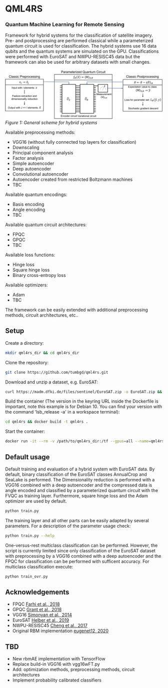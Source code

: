 # QML4RS
### Quantum Machine Learning for Remote Sensing
Framework for hybrid systems for the classification of satellite imagery. Pre- and postprocessing are performed classical while a parameterized quantum circuit is used for classification. The hybrid systems use 16 data qubits and the quantum systems are simulated on the GPU. Classifications were performed with EuroSAT and NWPU-RESISC45 data but the framework can also be used for arbitrary datasets with small changes.

![General scheme for hybrid systems](Images/systemscheme.PNG)
*Figure 1: General scheme for hybrid systems*

Available preprocessing methods:
* VGG16 (without fully connected top layers for classification)
* Downscaling
* Principal component analysis
* Factor analysis
* Simple autoencoder
* Deep autoencoder
* Convolutional autoencoder
* Autoencoder created from restricted Boltzmann machines
* TBC

Available quantum encodings:
* Basis encoding
* Angle encoding
* TBC

Available quantum circuit architectures:
* FPQC
* GPQC
* TBC

Available loss functions:
* Hinge loss
* Square hinge loss
* Binary cross-entropy loss

Available optimizers:
* Adam
* TBC

The framework can be easily extended with additional preprocessing methods, circuit architectures, etc..

## Setup
Create a directory:
```bash
mkdir qml4rs_dir && cd qml4rs_dir
```
Clone the repository:
```bash
git clone https://github.com/tumbgd/qml4rs.git
```
Download and unzip a dataset, e.g. EuroSAT:
```bash
curl https://madm.dfki.de/files/sentinel/EuroSAT.zip -o EuroSAT.zip && unzip EuroSAT.zip
```
Build the container (The version in the keyring URL inside the Dockerfile is important, note this example is for Debian 10. You can find your version with the command 'lsb_release -a' in a workspace terminal):
```bash
cd qml4rs && docker build -t qml4rs .
```
Start the container:
```bash
docker run -it --rm -v /path/to/qml4rs_dir:/tf --gpus=all --name=qml4rs_container qml4rs
```

## Default usage
Default training and evaluation of a hybrid system with EuroSAT data. By default, binary classification of the EuroSAT classes AnnualCrop and SeaLake is performed. The Dimensionality reduction is performed with a VGG16 combined with a deep autoencoder and the compressed data is angle encoded and classified by a parameterized quantum circuit with the FVQC as training layer. Furthermore, square hinge loss and the Adam optimizer are used by default. 
```bash
python train.py
```
The training layer and all other parts can be easily adapted by several parameters. For a description of the parameter usage check:
```bash
python train.py --help
```
One-versus-rest multiclass classification can be performed. However, the script is currently limited since only classification of the EuroSAT dataset with preprocessing by a VGG16 combined with a deep autoencoder and the FPQC for classification can be performed with sufficent accuracy.
For multiclass classification execute:
```bash
python train_ovr.py
```

## Acknowledgements
* FPQC [Farhi et al., 2018](https://arxiv.org/abs/1802.06002)
* GPQC [Grant et al., 2018](https://arxiv.org/abs/1804.03680)
* VGG16 [Simonyan et al., 2014](https://arxiv.org/abs/1409.1556v5)
* EuroSAT [Helber et al., 2019](https://arxiv.org/abs/1709.00029)
* NWPU-RESISC45 [Cheng et al., 2017](https://arxiv.org/abs/1703.00121)
* Original RBM implementation [eugenet12, 2020](https://github.com/eugenet12/pytorch-rbm-autoencoder)
 
## TBD
* New rbmAE implementation with TensorFlow
* Replace build-in VGG16 with vgg16wFT.py
* Add: optimization methods, preprocessing methods, circuit architectures
* Implement probability calibrated classifiers
